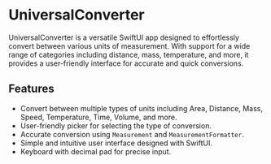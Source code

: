 # UniversalConverter

UniversalConverter is a versatile SwiftUI app designed to effortlessly convert between various units of measurement. With support for a wide range of categories including distance, mass, temperature, and more, it provides a user-friendly interface for accurate and quick conversions.

## Features

-  Convert between multiple types of units including Area, Distance, Mass, Speed, Temperature, Time, Volume, and more.
-  User-friendly picker for selecting the type of conversion.
-  Accurate conversion using `Measurement` and `MeasurementFormatter`.
-  Simple and intuitive user interface designed with SwiftUI.
-  Keyboard with decimal pad for precise input.
